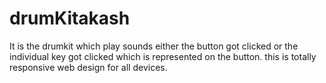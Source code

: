 # drumKitakash
It is the drumkit which play sounds either the button got clicked or the individual key got clicked which is represented on the button. this is totally responsive web design for all devices.
